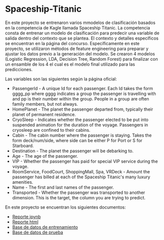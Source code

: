 # Spaceship-Titanic
En este proyecto se entrenaron varios mmodelos de clasificación basados en la competencia de Kagle llamada Spaceship Titanic. La competencia consta de entrenar un modelo de clasificación para predecir una variable de salida dentro del contexto que se plantea. El contexto y detalles específicos se encuentran en la página del concurso. Específicamente en este proyecto, se utilizaron métodos de feature engineering para preparar y ajustar los datos previo a la generación del modelo. Se crearon 4 modelos (Logistic Regression, LDA, Decision Tree, Random Forest) para finalizar con un ensamble de los 4 el cual es el modelo final utilizado para las predicciones.

Las variables son las siguientes según la página oficial:
- PassengerId - A unique Id for each passenger. Each Id takes the form gggg_pp where gggg indicates a group the passenger is travelling with and pp is their number within the group. People in a group are often family members, but not always.
- HomePlanet - The planet the passenger departed from, typically their planet of permanent residence.
- CryoSleep - Indicates whether the passenger elected to be put into suspended animation for the duration of the voyage. Passengers in cryosleep are confined to their cabins.
- Cabin - The cabin number where the passenger is staying. Takes the form deck/num/side, where side can be either P for Port or S for Starboard.
- Destination - The planet the passenger will be debarking to.
- Age - The age of the passenger.
- VIP - Whether the passenger has paid for special VIP service during the voyage.
- RoomService, FoodCourt, ShoppingMall, Spa, VRDeck - Amount the passenger has billed at each of the Spaceship Titanic's many luxury amenities.
- Name - The first and last names of the passenger.
- Transported - Whether the passenger was transported to another dimension. This is the target, the column you are trying to predict.

En este proyecto se encuentran los siguientes documentos:
- [Reporte ipynb](PP2_611858.ipynb)
- [Reporte html](PP2_611858.html)
- [Base de datos de entrenamiento](train.csv)
- [Base de datos de prueba](test.csv)
